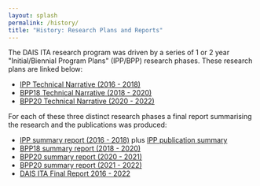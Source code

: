 ```yaml
---
layout: splash
permalink: /history/
title: "History: Research Plans and Reports"
---
```


The DAIS ITA research program was driven by a series of 1 or 2 year "Initial/Biennial
Program Plans" (IPP/BPP) research phases. These research plans are linked below:

* [IPP Technical Narrative (2016 - 2018)](/dais/historical_docs/files/IPP-Technical-Volume.pdf)
* [BPP18 Technical Narrative (2018 - 2020)](/dais/historical_docs/files/BPP18-Technical-Volume.pdf)
* [BPP20 Technical Narrative (2020 - 2022)](/dais/historical_docs/files/BPP20-Technical-Volume.pdf)

For each of these three distinct research phases a final report summarising the research and
the publications was produced: 

* [IPP summary report (2016 - 2018)](/dais/historical_docs/files/IPP-Program-Summary.pdf)
  plus [IPP publication summary](/dais/historical_docs/files/IPP-Publication-Summary.pdf)
* [BPP18 summary report (2018 - 2020)](/dais/historical_docs/files/BPP18-Program-Summary.pdf)
* [BPP20 summary report (2020 - 2021)](/dais/historical_docs/files/BPP20-Program-Summary.pdf)
* [BPP20 summary report (2021 - 2022)](/dais/historical_docs/files/BPP20-year2-program-summary-Oct-2021.pdf)
* [DAIS ITA Final Report 2016 - 2022](/dais/historical_docs/files/BPP20-year2-program-summary-Oct-2021.pdf)

